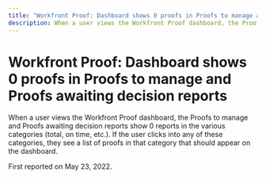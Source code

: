 ```yaml
---
title: "Workfront Proof: Dashboard shows 0 proofs in Proofs to manage and Proofs awaiting decision reports"
description: When a user views the Workfront Proof dashboard, the Proofs to manage and Proofs awaiting decision reports show 0 reports in the various categories (total, on time, etc.).
---
```


# Workfront Proof: Dashboard shows 0 proofs in Proofs to manage and Proofs awaiting decision reports

When a user views the Workfront Proof dashboard, the Proofs to manage and Proofs awaiting decision reports show 0 reports in the various categories (total, on time, etc.). If the user clicks into any of these categories, they see a list of proofs in that category that should appear on the dashboard.

First reported on May 23, 2022.